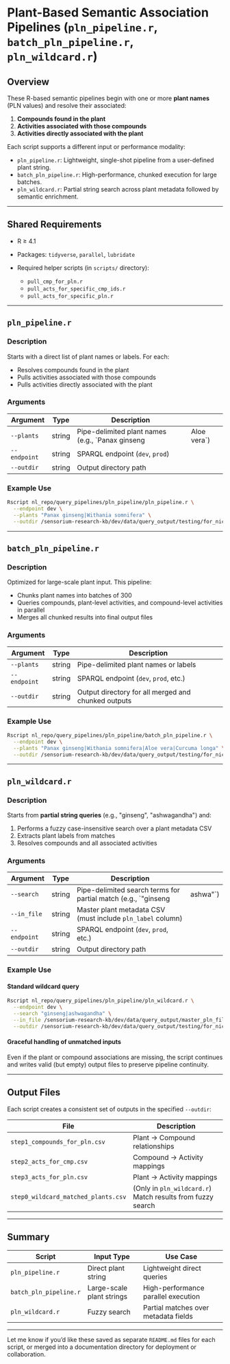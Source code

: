 # Plant-Based Semantic Association Pipelines (`pln_pipeline.r`, `batch_pln_pipeline.r`, `pln_wildcard.r`)

## Overview

These R-based semantic pipelines begin with one or more **plant names** (PLN values) and resolve their associated:

1. **Compounds found in the plant**
2. **Activities associated with those compounds**
3. **Activities directly associated with the plant**

Each script supports a different input or performance modality:

* `pln_pipeline.r`: Lightweight, single-shot pipeline from a user-defined plant string.
* `batch_pln_pipeline.r`: High-performance, chunked execution for large batches.
* `pln_wildcard.r`: Partial string search across plant metadata followed by semantic enrichment.

---

## Shared Requirements

* R ≥ 4.1
* Packages: `tidyverse`, `parallel`, `lubridate`
* Required helper scripts (in `scripts/` directory):

  * `pull_cmp_for_pln.r`
  * `pull_acts_for_specific_cmp_ids.r`
  * `pull_acts_for_specific_pln.r`

---

## `pln_pipeline.r`

### Description

Starts with a direct list of plant names or labels. For each:

* Resolves compounds found in the plant
* Pulls activities associated with those compounds
* Pulls activities directly associated with the plant

### Arguments

| Argument     | Type   | Description                                       |              |
| ------------ | ------ | ------------------------------------------------- | ------------ |
| `--plants`   | string | Pipe-delimited plant names (e.g., \`Panax ginseng | Aloe vera\`) |
| `--endpoint` | string | SPARQL endpoint (`dev`, `prod`)                   |              |
| `--outdir`   | string | Output directory path                             |              |

### Example Use

```bash
Rscript nl_repo/query_pipelines/pln_pipeline/pln_pipeline.r \
  --endpoint dev \
  --plants "Panax ginseng|Withania somnifera" \
  --outdir /sensorium-research-kb/dev/data/query_output/testing/for_nick/20250604_pln_pipeline_test
```

---

## `batch_pln_pipeline.r`

### Description

Optimized for large-scale plant input. This pipeline:

* Chunks plant names into batches of 300
* Queries compounds, plant-level activities, and compound-level activities in parallel
* Merges all chunked results into final output files

### Arguments

| Argument     | Type   | Description                                         |
| ------------ | ------ | --------------------------------------------------- |
| `--plants`   | string | Pipe-delimited plant names or labels                |
| `--endpoint` | string | SPARQL endpoint (`dev`, `prod`, etc.)               |
| `--outdir`   | string | Output directory for all merged and chunked outputs |

### Example Use

```bash
Rscript nl_repo/query_pipelines/pln_pipeline/batch_pln_pipeline.r \
  --endpoint dev \
  --plants "Panax ginseng|Withania somnifera|Aloe vera|Curcuma longa" \
  --outdir /sensorium-research-kb/dev/data/query_output/testing/for_nick/20250604_batch_pln_pipeline_test
```

---

## `pln_wildcard.r`

### Description

Starts from **partial string queries** (e.g., "ginseng", "ashwagandha") and:

1. Performs a fuzzy case-insensitive search over a plant metadata CSV
2. Extracts plant labels from matches
3. Resolves compounds and all associated activities

### Arguments

| Argument     | Type   | Description                                                     |           |
| ------------ | ------ | --------------------------------------------------------------- | --------- |
| `--search`   | string | Pipe-delimited search terms for partial match (e.g., \`"ginseng | ashwa"\`) |
| `--in_file`  | string | Master plant metadata CSV (must include `pln_label` column)     |           |
| `--endpoint` | string | SPARQL endpoint (`dev`, `prod`, etc.)                           |           |
| `--outdir`   | string | Output directory path                                           |           |

### Example Use

#### Standard wildcard query

```bash
Rscript nl_repo/query_pipelines/pln_pipeline/pln_wildcard.r \
  --endpoint dev \
  --search "ginseng|ashwagandha" \
  --in_file /sensorium-research-kb/dev/data/query_output/master_pln_file.csv \
  --outdir /sensorium-research-kb/dev/data/query_output/testing/for_nick/20250604_wildcard_pln_test
```

#### Graceful handling of unmatched inputs

Even if the plant or compound associations are missing, the script continues and writes valid (but empty) output files to preserve pipeline continuity.

---

## Output Files

Each script creates a consistent set of outputs in the specified `--outdir`:

| File                                | Description                                                |
| ----------------------------------- | ---------------------------------------------------------- |
| `step1_compounds_for_pln.csv`       | Plant → Compound relationships                             |
| `step2_acts_for_cmp.csv`            | Compound → Activity mappings                               |
| `step3_acts_for_pln.csv`            | Plant → Activity mappings                                  |
| `step0_wildcard_matched_plants.csv` | (Only in `pln_wildcard.r`) Match results from fuzzy search |

---

## Summary

| Script                 | Input Type                | Use Case                             |
| ---------------------- | ------------------------- | ------------------------------------ |
| `pln_pipeline.r`       | Direct plant string       | Lightweight direct queries           |
| `batch_pln_pipeline.r` | Large-scale plant strings | High-performance parallel execution  |
| `pln_wildcard.r`       | Fuzzy search              | Partial matches over metadata fields |

---

Let me know if you’d like these saved as separate `README.md` files for each script, or merged into a documentation directory for deployment or collaboration.
